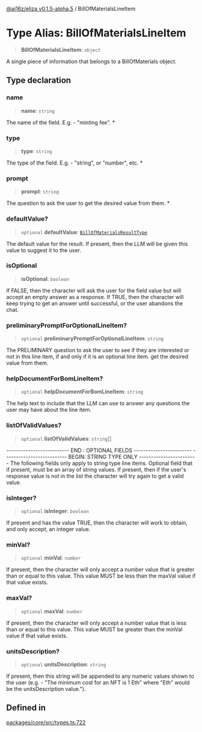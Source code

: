 [@ai16z/eliza v0.1.5-alpha.5](../index.md) / BillOfMaterialsLineItem

# Type Alias: BillOfMaterialsLineItem

> **BillOfMaterialsLineItem**: `object`

A single piece of information that belongs to a
 BillOfMaterials object.

## Type declaration

### name

> **name**: `string`

The name of the field.  E.g. - "minting fee". *

### type

> **type**: `string`

The type of the field.  E.g. - "string", or "number", etc. *

### prompt

> **prompt**: `string`

The question to ask the user to get the desired value from them. *

### defaultValue?

> `optional` **defaultValue**: [`BillOfMaterialsResultType`](BillOfMaterialsResultType.md)

The default value for the result.  If present, then the LLM
 will be given this value to suggest it to the user.

### isOptional

> **isOptional**: `boolean`

If FALSE, then the character will ask the user for the field value
  but will accept an empty answer as a response.  If TRUE, then
  the character will keep trying to get an answer until successful,
  or the user abandons the chat.

### preliminaryPromptForOptionalLineItem?

> `optional` **preliminaryPromptForOptionalLineItem**: `string`

The PRELIMINARY question to ask the user to see if they are
  interested or not in this line item, if and only if it is
  an optional line item. get the desired value from them.

### helpDocumentForBomLineItem?

> `optional` **helpDocumentForBomLineItem**: `string`

The help text to include that the LLM can use to answer
 any questions the user may have about the line item.

### listOfValidValues?

> `optional` **listOfValidValues**: `string`[]

-------------------------- END  : OPTIONAL FIELDS ------------------------
-------------------------- BEGIN: STRING TYPE ONLY ------------------------
The following fields only apply to string type line items.
Optional field that if present, must be an array of string values.
 If present, then if the user's response value is not in the list
 the character will try again to get a valid value.

### isInteger?

> `optional` **isInteger**: `boolean`

If present and has the value TRUE, then the character will work to
 obtain, and only accept, an integer value.

### minVal?

> `optional` **minVal**: `number`

If present, then the character will only accept a number value that
 is greater than or equal to this value.  This value MUST be less
 than the maxVal value if that value exists.

### maxVal?

> `optional` **maxVal**: `number`

If present, then the character will only accept a number value that
 is less than or equal to this value.  This value MUST be greater
 than the minVal value if that value exists.

### unitsDescription?

> `optional` **unitsDescription**: `string`

If present, then this string will be appended to any numeric values
 shown to the user (e.g. - "The minimum cost for an NFT is 1 Eth"
 where "Eth" would be the unitsDescription value.").

## Defined in

[packages/core/src/types.ts:722](https://github.com/roschler/eliza/blob/main/packages/core/src/types.ts#L722)
